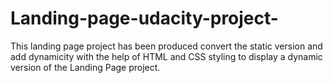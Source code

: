 # Landing-page-udacity-project-
This landing page project has been produced convert the static version and add dynamicity with the help of HTML and CSS styling to display a dynamic version of the Landing Page project.
